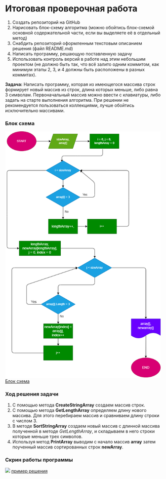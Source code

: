 # Итоговая проверочная работа

1. Создать репозиторий на GitHub
2. Нарисовать блок-схему алгоритма (можно обойтись блок-схемой основной содержательной части, если вы выделяете её в отдельный метод)
3. Снабдить репозиторий оформленным текстовым описанием решения (файл README.md)
4. Написать программу, решающую поставленную задачу
5. Использовать контроль версий в работе над этим небольшим проектом (не должно быть так, что всё залито одним коммитом, как минимум этапы 2, 3, и 4 должны быть расположены в разных коммитах).

**Задача:** Написать программу, которая из имеющегося массива строк формирует новый массив из строк, длина которых меньше, либо равна 3 символам. Первоначальный массив можно ввести с клавиатуры, либо задать на старте выполнения алгоритма. При решении не рекомендуется пользоваться коллекциями, лучше обойтись исключительно массивами.

### Блок схема

![](/scheme.drawio.png)
[Блок схема](scheme.drawio.png)

### Ход решения задачи

1. С помощью метода **CreateStringArray** создаем массив строк.
2. С помощью метода **GetLengthArray** определяем длину нового массива. Для этого перебираем массив и сравниваем длину строки с числом 3.
3. В методе **SortStringArray** создаем новый массив с длинной массива полученной в методе _GetLengthArray_, и складываем в него строки которые меньше трех символов.
4. Используя метод **PrintArray** выводим с начало массив **array** затем поученный массив сортированных строк **newArray**.

### Скрин работы программы

![](../FinalTask/task_001/scan_001.PNG)
[пример решения](../FinalTask/task_001/scan_001.PNG)